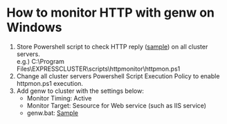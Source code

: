 # How to monitor HTTP with genw on Windows
1. Store Powershell script to check HTTP reply ([sample](https://github.com/Igaigasuru/EXPRESSCLUSTER/blob/master/memo/script/httpmon.ps1)) on all cluster servers.  
  e.g.) C:\Program Files\EXPRESSCLUSTER\scripts\httpmonitor\httpmon.ps1
1. Change all cluster servers Powershell Script Execution Policy to enable httpmon.ps1 execution.
1. Add genw to cluster with the settings below:  
    - Monitor Timing: Active
    - Monitor Target: Sesource for Web service (such as IIS service)
    - genw.bat: [Sample](https://github.com/Igaigasuru/EXPRESSCLUSTER/blob/master/memo/script/genw_httpmon.bat)
